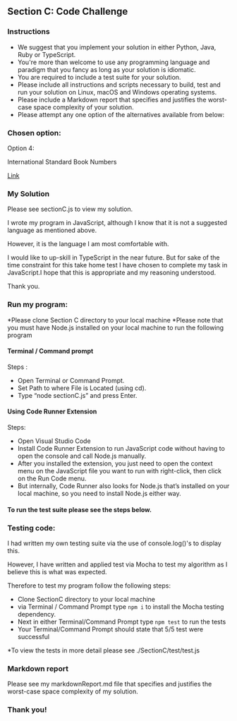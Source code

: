 ## Section C: Code Challenge
### Instructions
- We suggest that you implement your solution in either Python, Java, Ruby or TypeScript.
- You're more than welcome to use any programming language and paradigm that you fancy as long as your solution is idiomatic.
- You are required to include a test suite for your solution.
- Please include all instructions and scripts necessary to build, test and run your solution on Linux, macOS and Windows operating systems.
- Please include a Markdown report that specifies and justifies the worst-case space complexity of your solution.
- Please attempt any one option of the alternatives available from below:

### Chosen option:

Option 4: 

International Standard Book Numbers

[Link](https://edabit.com/challenge/C5mooK3wfdhoooeLw)

### My Solution

Please see sectionC.js to view my solution. 

I wrote my program in JavaScript, although I know that it is not a suggested language as mentioned above. 

However, it is the language I am most comfortable with.

I would like to up-skill in TypeScript in the near future. But for sake of the time constraint for this take home test I have chosen to complete my task in JavaScript.I hope that this is appropriate and my reasoning understood. 

Thank you.

### Run my program:

*Please clone Section C directory to your local machine
*Please note that you must have Node.js installed on your local machine to run the following program

#### Terminal / Command prompt

Steps :
- Open Terminal or Command Prompt.
- Set Path to where File is Located (using cd).
- Type “node sectionC.js” and press Enter.

#### Using Code Runner Extension

Steps:
- Open Visual Studio Code
- Install Code Runner Extension to run JavaScript code without having to open the console and call Node.js manually.
- After you installed the extension, you just need to open the context menu on the JavaScript file you want to run with right-click, then click on the Run Code menu.
- But internally, Code Runner also looks for Node.js that’s installed on your local machine, so you need to install Node.js either way.

#### To run the test suite please see the steps below.

### Testing code:

I had written my own testing suite via the use of console.log()'s to display this. 

However, I have written and applied test via Mocha to test my algorithm as I believe this is what was expected. 

Therefore to test my program follow the following steps:

- Clone SectionC directory to your local machine
- via Terminal / Command Prompt type ``` npm i ``` to install the Mocha testing dependency.
- Next in either Terminal/Command Prompt type ```npm test``` to run the tests
- Your Terminal/Command Prompt should state that 5/5 test were successful

*To view the tests in more detail please see ./SectionC/test/test.js



### Markdown report 

Please see my markdownReport.md file that specifies and justifies the worst-case space complexity of my solution.

### Thank you!

